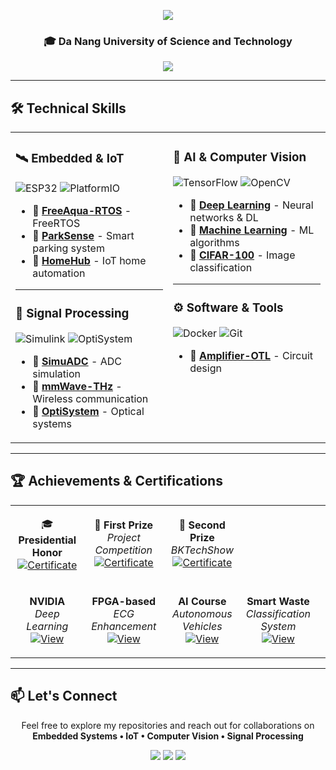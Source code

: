 <p align="center">
  <img src="https://readme-typing-svg.herokuapp.com/?font=Righteous&size=35&center=true&vCenter=true&width=500&height=70&duration=4000&lines=Hi+There!+👋;I'm+Ba+Thanh;Electronics+Engineer" />
</p>

<h3 align="center">🎓 Da Nang University of Science and Technology</h3>

<p align="center">
  <img src="https://komarev.com/ghpvc/?username=bathanh0309&color=blueviolet&style=flat-square&label=Profile+Views" />
</p>

---

## 🛠️ Technical Skills

<table>
<tr>
<td width="50%" valign="top">

### 🛰️ Embedded & IoT
![ESP32](https://img.shields.io/badge/ESP32-E7352C?style=flat-square&logo=espressif&logoColor=white)
![PlatformIO](https://img.shields.io/badge/PlatformIO-FF6600?style=flat-square&logo=platformio&logoColor=white)

- 🔹 [**FreeAqua-RTOS**](https://github.com/bathanh0309/FreeAqua-RTOS) - FreeRTOS
- 🔹 [**ParkSense**](https://github.com/bathanh0309/PBL3_Smart_Parking) - Smart parking system
- 🔹 [**HomeHub**](https://github.com/bathanh0309/IoT-HomeHub) - IoT home automation

---

### 📡 Signal Processing
![Simulink](https://img.shields.io/badge/Simulink-FF8C00?style=flat-square&logo=mathworks&logoColor=white)
![OptiSystem](https://img.shields.io/badge/OptiSystem-005BAC?style=flat-square)

- 🔹 [**SimuADC**](https://github.com/bathanh0309/SimuADC) - ADC simulation
- 🔹 [**mmWave-THz**](https://github.com/bathanh0309/mmWave-THz) - Wireless communication
- 🔹 [**OptiSystem**](https://github.com/bathanh0309/Optisystem) - Optical systems

</td>
<td width="50%" valign="top">

### 🧠 AI & Computer Vision
![TensorFlow](https://img.shields.io/badge/TensorFlow-FF6F00?style=flat-square&logo=tensorflow&logoColor=white)
![OpenCV](https://img.shields.io/badge/OpenCV-5C3EE8?style=flat-square&logo=opencv&logoColor=white)

- 🔹 [**Deep Learning**](https://github.com/bathanh0309/DeepLearning) - Neural networks & DL
- 🔹 [**Machine Learning**](https://github.com/bathanh0309/MachineLearning) - ML algorithms
- 🔹 [**CIFAR-100**](https://github.com/bathanh0309/DeepLearning) - Image classification

---

### ⚙️ Software & Tools
![Docker](https://img.shields.io/badge/Docker-2496ED?style=flat-square&logo=docker&logoColor=white)
![Git](https://img.shields.io/badge/Git-F05032?style=flat-square&logo=git&logoColor=white)

- 🔹 [**Amplifier-OTL**](https://github.com/bathanh0309/Amplifier-OTL) - Circuit design

</td>
</tr>
</table>

---

## 🏆 Achievements & Certifications

<table>
<tr>
<td width="33%" align="center">

🎓 **Presidential Honor**  
[![Certificate](https://img.shields.io/badge/View-4285F4?style=for-the-badge&logo=googledrive&logoColor=white)](https://drive.google.com/file/d/1tr2x93TwjTtUAfHl8ggOcIgXE5LCZisv/view)

</td>
<td width="33%" align="center">

🥇 **First Prize**  
*Project Competition*  
[![Certificate](https://img.shields.io/badge/View-FFD700?style=for-the-badge&logo=googledrive&logoColor=white)](https://drive.google.com/file/d/1iI_mmLu6SrupykpjnciBaJUs4rW604Rp/view)

</td>
<td width="33%" align="center">

🥈 **Second Prize**  
*BKTechShow*  
[![Certificate](https://img.shields.io/badge/View-C0C0C0?style=for-the-badge&logo=googledrive&logoColor=white)](https://drive.google.com/file/d/1Nn8-F5u36uuBbKG1-ddfdwV_-vlJIkSc/view)

</td>
</tr>

<tr>
<td width="33%" align="center">

**NVIDIA**  
*Deep Learning*  
[![View](https://img.shields.io/badge/View-76B900?style=for-the-badge&logo=nvidia&logoColor=white)](https://drive.google.com/file/d/1IS7MKVRLEAUrxG3UAmzJelLf3vWU4Bb1/view)

</td>
<td width="33%" align="center">

**FPGA-based**  
*ECG Enhancement*  
[![View](https://img.shields.io/badge/View-FF6B6B?style=for-the-badge&logo=googledrive&logoColor=white)](https://drive.google.com/file/d/1GZvRcehhXUOCUiw5jLp3gS9lZ-kPk8T2/view)

</td>
<td width="33%" align="center">

**AI Course**  
*Autonomous Vehicles*  
[![View](https://img.shields.io/badge/View-0A84FF?style=for-the-badge&logo=googledrive&logoColor=white)](https://drive.google.com/file/d/1NluBnhDf06USY6wm1r2R16zXldbwUppn/view)

<td width="33%" align="center">

**Smart Waste**  
*Classification System*  
[![View](https://img.shields.io/badge/View-4CAF50?style=for-the-badge&logo=googledrive&logoColor=white)](https://drive.google.com/file/d/16xMIXrvLCCrfZcEmQYMUcUV3Awe2gYDk/view)

</td>
<td width="33%" align="center">
  
</td>
</tr>
</table>

---

## 📫 Let's Connect

<p align="center">
  Feel free to explore my repositories and reach out for collaborations on<br/>
  <b>Embedded Systems • IoT • Computer Vision • Signal Processing</b>
</p>

<p align="center">
  <a href="mailto:your.email@example.com"><img src="https://img.shields.io/badge/Email-D14836?style=for-the-badge&logo=gmail&logoColor=white"/></a>
  <a href="https://linkedin.com/in/yourprofile"><img src="https://img.shields.io/badge/LinkedIn-0077B5?style=for-the-badge&logo=linkedin&logoColor=white"/></a>
  <a href="https://github.com/bathanh0309"><img src="https://img.shields.io/badge/GitHub-100000?style=for-the-badge&logo=github&logoColor=white"/></a>
</p>
